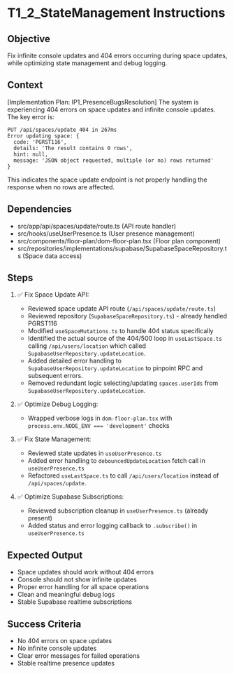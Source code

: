 # T1_2_StateManagement Instructions

## Objective
Fix infinite console updates and 404 errors occurring during space updates, while optimizing state management and debug logging.

## Context
[Implementation Plan: IP1_PresenceBugsResolution]
The system is experiencing 404 errors on space updates and infinite console updates. The key error is:
```
PUT /api/spaces/update 404 in 267ms
Error updating space: {
  code: 'PGRST116',
  details: 'The result contains 0 rows',
  hint: null,
  message: 'JSON object requested, multiple (or no) rows returned'
}
```

This indicates the space update endpoint is not properly handling the response when no rows are affected.

## Dependencies
- src/app/api/spaces/update/route.ts (API route handler)
- src/hooks/useUserPresence.ts (User presence management)
- src/components/floor-plan/dom-floor-plan.tsx (Floor plan component)
- src/repositories/implementations/supabase/SupabaseSpaceRepository.ts (Space data access)

## Steps
1. ✅ Fix Space Update API:
   - Reviewed space update API route (`/api/spaces/update/route.ts`)
   - Reviewed repository (`SupabaseSpaceRepository.ts`) - already handled PGRST116
   - Modified `useSpaceMutations.ts` to handle 404 status specifically
   - Identified the actual source of the 404/500 loop in `useLastSpace.ts` calling `/api/users/location` which called `SupabaseUserRepository.updateLocation`.
   - Added detailed error handling to `SupabaseUserRepository.updateLocation` to pinpoint RPC and subsequent errors.
   - Removed redundant logic selecting/updating `spaces.userIds` from `SupabaseUserRepository.updateLocation`.

2. ✅ Optimize Debug Logging:
   - Wrapped verbose logs in `dom-floor-plan.tsx` with `process.env.NODE_ENV === 'development'` checks

3. ✅ Fix State Management:
   - Reviewed state updates in `useUserPresence.ts`
   - Added error handling to `debouncedUpdateLocation` fetch call in `useUserPresence.ts`
   - Refactored `useLastSpace.ts` to call `/api/users/location` instead of `/api/spaces/update`.

4. ✅ Optimize Supabase Subscriptions:
   - Reviewed subscription cleanup in `useUserPresence.ts` (already present)
   - Added status and error logging callback to `.subscribe()` in `useUserPresence.ts`

## Expected Output
- Space updates should work without 404 errors
- Console should not show infinite updates
- Proper error handling for all space operations
- Clean and meaningful debug logs
- Stable Supabase realtime subscriptions

## Success Criteria
- No 404 errors on space updates
- No infinite console updates
- Clear error messages for failed operations
- Stable realtime presence updates
